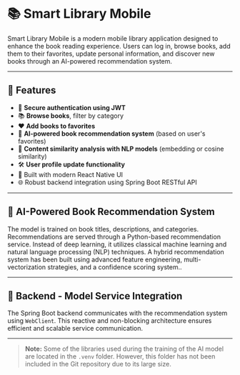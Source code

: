 # 📚 Smart Library Mobile

Smart Library Mobile is a modern mobile library application designed to enhance the book reading experience. 
Users can log in, browse books, add them to their favorites, update personal information, and discover new books through an AI-powered recommendation system.

---

## 🚀 Features

- 🔐 **Secure authentication using JWT**
- 📚 **Browse books**, filter by category
- ❤️ **Add books to favorites**
- 🤖 **AI-powered book recommendation system** (based on user's favorites)
- 🧠 **Content similarity analysis with NLP models** (embedding or cosine similarity)
- 🛠️ **User profile update functionality**
- 📱 Built with modern React Native UI
- 🌐 Robust backend integration using Spring Boot RESTful API

---

## 🧠 AI-Powered Book Recommendation System

The model is trained on book titles, descriptions, and categories. Recommendations are served through a Python-based recommendation service.
Instead of deep learning, it utilizes classical machine learning and natural language processing (NLP) techniques.
A hybrid recommendation system has been built using advanced feature engineering, multi-vectorization strategies, and a confidence scoring system..

---

## 🔄 Backend - Model Service Integration

The Spring Boot backend communicates with the recommendation system using `WebClient`. This reactive and non-blocking architecture ensures efficient and scalable service communication.

---

> **Note:** Some of the libraries used during the training of the AI model are located in the `.venv` folder. However, this folder has not been included in the Git repository due to its large size.
